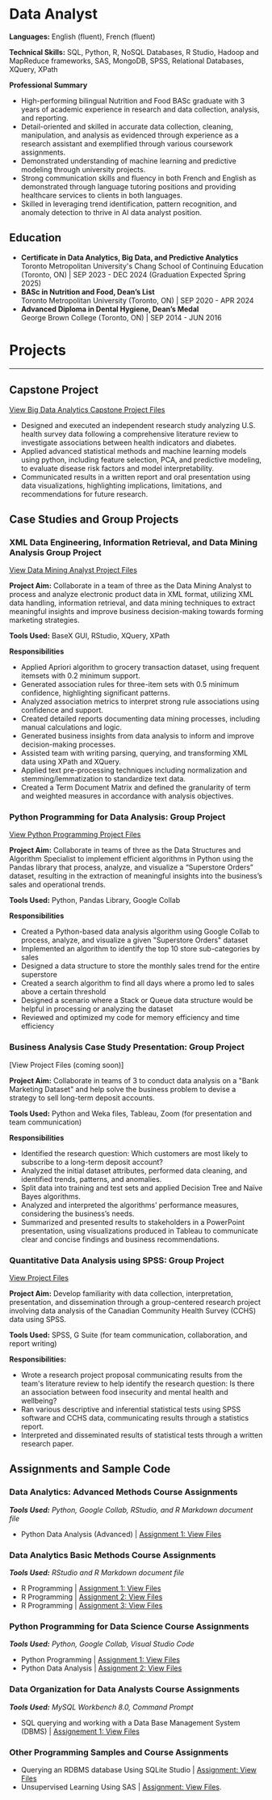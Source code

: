 # Data Analyst

**Languages:** English (fluent), French (fluent) <br />

**Technical Skills:** SQL, Python, R, NoSQL Databases, R Studio, Hadoop and MapReduce frameworks, SAS, MongoDB, SPSS, Relational Databases,  XQuery, XPath  

**Professional Summary**
- High-performing bilingual Nutrition and Food BASc graduate with 3 years of academic experience in research and data collection, analysis, and reporting.
- Detail-oriented and skilled in accurate data collection, cleaning, manipulation, and analysis as evidenced through experience as a research assistant and exemplified through various coursework assignments.
- Demonstrated understanding of machine learning and predictive modeling through university projects.
- Strong communication skills and fluency in both French and English as demonstrated through language tutoring positions and providing healthcare services to clients in both languages.
- Skilled in leveraging trend identification, pattern recognition, and anomaly detection to thrive in AI data analyst position.

## Education
- **Certificate in Data Analytics, Big Data, and Predictive Analytics** <br />
  Toronto Metropolitan University's Chang School of Continuing Education (Toronto, ON) | SEP 2023 - DEC 2024 (Graduation Expected Spring 2025) <br />
- **BASc in Nutrition and Food, Dean’s List** <br />
  Toronto Metropolitan University (Toronto, ON) | SEP 2020 - APR 2024 <br />
- **Advanced Diploma in Dental Hygiene, Dean’s Medal** <br />
  George Brown College (Toronto, ON) | SEP 2014 - JUN 2016 <br />

# Projects
---
## Capstone Project
[View Big Data Analytics Capstone Project Files](https://github.com/stephbois/Big_Data_Analytics_Project.git)<br />

- Designed and executed an independent research study analyzing U.S. health survey data following a comprehensive literature review to investigate associations between health indicators and diabetes.
- Applied advanced statistical methods and machine learning models using python, including feature selection, PCA, and predictive modeling, to evaluate disease risk factors and model interpretability.
- Communicated results in a written report and oral presentation using data visualizations, highlighting implications, limitations, and recommendations for future research.

## Case Studies and Group Projects

### XML Data Engineering, Information Retrieval, and Data Mining Analysis Group Project 
[View Data Mining Analyst Project Files](https://github.com/stephbois/stephbois.github.io/tree/main/assets/projects/XML%20Data%20Engineering%2C%20Information%20Retrieval%2C%20and%20Data%20Mining%20Analysis%20Group%20Project) <br />

**Project Aim:** Collaborate in a team of three as the Data Mining Analyst to process and analyze electronic product data in XML format, utilizing XML data handling, information retrieval, and data mining techniques to extract meaningful insights and improve business decision-making towards forming marketing strategies. <br /> 

**Tools Used:** BaseX GUI, RStudio, XQuery, XPath <br />

**Responsibilities**
- Applied Apriori algorithm to grocery transaction dataset, using frequent itemsets with 0.2 minimum support.
- Generated association rules for three-item sets with 0.5 minimum confidence, highlighting significant patterns.
- Analyzed association metrics to interpret strong rule associations using confidence and support.
- Created detailed reports documenting data mining processes, including manual calculations and logic.
- Generated business insights from data analysis to inform and improve decision-making processes.
- Assisted team with writing parsing, querying, and transforming XML data using XPath and XQuery.
- Applied text pre-processing techniques including normalization and stemming/lemmatization to standardize text data.
- Created a Term Document Matrix and defined the granularity of term and weighted measures in accordance with analysis objectives.


### Python Programming for Data Analysis: Group Project 
[View Python Programming Project Files](https://github.com/stephbois/stephbois.github.io/tree/main/assets/projects/Python%20Programming%20for%20Data%20Analysis%20Group%20Project) <br />

**Project Aim:** Collaborate in teams of three as the Data Structures and Algorithm Specialist to implement efficient algorithms in Python using the Pandas library that process, analyze, and visualize a “Superstore Orders” dataset, resulting in the extraction of meaningful insights into the business’s sales and operational trends. <br /> 

**Tools Used:** Python, Pandas Library, Google Collab <br />

**Responsibilities**
- Created a Python-based data analysis algorithm using Google Collab to process, analyze, and visualize a given "Superstore Orders" dataset
- Implemented an algorithm to identify the top 10 store sub-categories by sales
- Designed a data structure to store the monthly sales trend for the entire superstore
- Created a search algorithm to find all days where a promo led to sales above a certain threshold
- Designed a scenario where a Stack or Queue data structure would be helpful in processing or analyzing the dataset
- Reviewed and optimized my code for memory efficiency and time efficiency 

### Business Analysis Case Study Presentation: Group Project 
[View Project Files (coming soon)] <br />

**Project Aim:** Collaborate in teams of 3 to conduct data analysis on a "Bank Marketing Dataset" and help solve the business problem to devise a strategy to sell long-term deposit accounts.  <br />

**Tools Used:** Python and Weka files, Tableau, Zoom (for presentation and team communication) <br />

**Responsibilities**
- Identified the research question: Which customers are most likely to subscribe to a long-term deposit account?
- Analyzed the initial dataset attributes, performed data cleaning, and identified trends, patterns, and anomalies.
- Split data into training and test sets and applied Decision Tree and Naïve Bayes algorithms.
- Analyzed and interpreted the algorithms’ performance measures, considering the business’s needs.
- Summarized and presented results to stakeholders in a PowerPoint presentation, using visualizations produced in Tableau to communicate clear and concise findings and business recommendations. 

### Quantitative Data Analysis using SPSS: Group Project
[View Project Files](https://github.com/stephbois/stephbois.github.io/tree/main/assets/projects/spss) <br />

**Project Aim:** Develop familiarity with data collection, interpretation, presentation, and dissemination through a group-centered research project involving data analysis of the Canadian Community Health Survey (CCHS) data using SPSS. <br />

**Tools Used:** SPSS, G Suite (for team communication, collaboration, and report writing) <br />

**Responsibilities:**
- Wrote a research project proposal communicating results from the team's literature review to help identify the research question: Is there an association between food insecurity and mental health and wellbeing? 
- Ran various descriptive and inferential statistical tests using SPSS software and CCHS data, communicating results through a statistics report.
- Interpreted and disseminated results of statistical tests through a written research paper.

## Assignments and Sample Code
### Data Analytics: Advanced Methods Course Assignments
***Tools Used:*** *Python, Google Collab, RStudio, and R Markdown document file* <br />
- Python Data Analysis (Advanced) | [Assignment 1: View Files]() <br />

### Data Analytics Basic Methods Course Assignments
***Tools Used:*** *RStudio and R Markdown document file* <br />
- R Programming | [Assignment 1: View Files](https://github.com/stephbois/stephbois.github.io/tree/main/assets/projects/r_programming/assignment_1) <br />
- R Programming | [Assignment 2: View Files](https://github.com/stephbois/stephbois.github.io/tree/main/assets/projects/r_programming/assignment_2) <br />
- R Programming | [Assignment 3: View Files](https://github.com/stephbois/stephbois.github.io/tree/main/assets/projects/r_programming/assignment_3) <br />

### Python Programming for Data Science Course Assignments 
***Tools Used:*** *Python, Google Collab, Visual Studio Code* <br />
- Python Programming | [Assignment 1: View Files](https://github.com/stephbois/stephbois.github.io/tree/main/assets/projects/python/assignment_1) <br />
- Python Data Analysis | [Assignment 2: View Files](https://github.com/stephbois/stephbois.github.io/tree/main/assets/projects/python/assignment_2) <br />

### Data Organization for Data Analysts Course Assignments
***Tools Used:*** *MySQL Workbench 8.0, Command Prompt* <br />
- SQL querying and working with a Data Base Management System (DBMS) | [Assignement 1: View Files]()

### Other Programming Samples and Course Assignments 
- Querying an RDBMS database Using SQLite Studio | [Assignment: View Files](https://github.com/stephbois/stephbois.github.io/tree/main/assets/projects/SQLite_Studio)  <br />
- Unsupervised Learning Using SAS | [Assignment: View Files](https://github.com/stephbois/stephbois.github.io/tree/main/assets/projects/SAS). <br /> 

